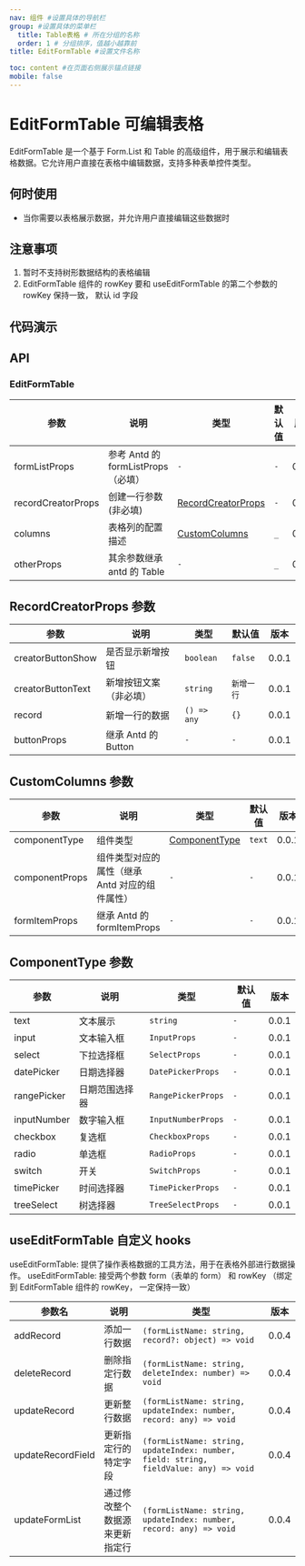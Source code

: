 ```yaml
---
nav: 组件 #设置具体的导航栏
group: #设置具体的菜单栏
  title: Table表格 # 所在分组的名称
  order: 1 # 分组排序，值越小越靠前
title: EditFormTable #设置文件名称

toc: content #在页面右侧展示锚点链接
mobile: false
---
```


# EditFormTable 可编辑表格

EditFormTable 是一个基于 Form.List 和 Table 的高级组件，用于展示和编辑表格数据。它允许用户直接在表格中编辑数据，支持多种表单控件类型。

## 何时使用

- 当你需要以表格展示数据，并允许用户直接编辑这些数据时

## 注意事项

1. 暂时不支持树形数据结构的表格编辑
2. EditFormTable 组件的 rowKey 要和 useEditFormTable 的第二个参数的 rowKey 保持一致， 默认 id 字段

## 代码演示

<code src="./demo/editFormTable" ></code>

## API

### EditFormTable

| 参数               | 说明                               | 类型                                           | 默认值 | 版本  |
| ------------------ | ---------------------------------- | ---------------------------------------------- | ------ | ----- |
| formListProps      | 参考 Antd 的 formListProps（必填） | `-`                                            | `-`    | 0.0.1 |
| recordCreatorProps | 创建一行参数(非必填)               | [RecordCreatorProps](#recordcreatorprops-参数) | `-`    | 0.0.1 |
| columns            | 表格列的配置描述                   | [CustomColumns](#customcolumns-参数)           | `_`    | 0.0.1 |
| otherProps         | 其余参数继承 antd 的 Table         | `-`                                            | `_`    | 0.0.1 |

## RecordCreatorProps 参数

| 参数              | 说明                   | 类型        | 默认值     | 版本  |
| ----------------- | ---------------------- | ----------- | ---------- | ----- |
| creatorButtonShow | 是否显示新增按钮       | `boolean`   | `false`    | 0.0.1 |
| creatorButtonText | 新增按钮文案（非必填） | `string`    | `新增一行` | 0.0.1 |
| record            | 新增一行的数据         | `() => any` | `{}`       | 0.0.1 |
| buttonProps       | 继承 Antd 的 Button    | `-`         | `-`        | 0.0.1 |

## CustomColumns 参数

| 参数           | 说明                                           | 类型                                 | 默认值 | 版本  |
| -------------- | ---------------------------------------------- | ------------------------------------ | ------ | ----- |
| componentType  | 组件类型                                       | [ComponentType](#componenttype-参数) | `text` | 0.0.1 |
| componentProps | 组件类型对应的属性（继承 Antd 对应的组件属性） | `-`                                  | `-`    | 0.0.1 |
| formItemProps  | 继承 Antd 的 formItemProps                     | `-`                                  | `-`    | 0.0.1 |

## ComponentType 参数

| 参数        | 说明           | 类型               | 默认值 | 版本  |
| ----------- | -------------- | ------------------ | ------ | ----- |
| text        | 文本展示       | `string`           | `-`    | 0.0.1 |
| input       | 文本输入框     | `InputProps`       | `-`    | 0.0.1 |
| select      | 下拉选择框     | `SelectProps`      | `-`    | 0.0.1 |
| datePicker  | 日期选择器     | `DatePickerProps`  | `-`    | 0.0.1 |
| rangePicker | 日期范围选择器 | `RangePickerProps` | `-`    | 0.0.1 |
| inputNumber | 数字输入框     | `InputNumberProps` | `-`    | 0.0.1 |
| checkbox    | 复选框         | `CheckboxProps`    | `-`    | 0.0.1 |
| radio       | 单选框         | `RadioProps`       | `-`    | 0.0.1 |
| switch      | 开关           | `SwitchProps`      | `-`    | 0.0.1 |
| timePicker  | 时间选择器     | `TimePickerProps`  | `-`    | 0.0.1 |
| treeSelect  | 树选择器       | `TreeSelectProps`  | `-`    | 0.0.1 |

## useEditFormTable 自定义 hooks

useEditFormTable: 提供了操作表格数据的工具方法，用于在表格外部进行数据操作。
useEditFormTable: 接受两个参数 form（表单的 form） 和 rowKey （绑定到 EditFormTable 组件的 rowKey， 一定保持一致）

| 参数名            | 说明                           | 类型                                                                                  | 版本  |
| ----------------- | ------------------------------ | ------------------------------------------------------------------------------------- | ----- |
| addRecord         | 添加一行数据                   | `(formListName: string, record?: object) => void`                                     | 0.0.4 |
| deleteRecord      | 删除指定行数据                 | `(formListName: string, deleteIndex: number) => void`                                 | 0.0.4 |
| updateRecord      | 更新整行数据                   | `(formListName: string, updateIndex: number, record: any) => void`                    | 0.0.4 |
| updateRecordField | 更新指定行的特定字段           | `(formListName: string, updateIndex: number, field: string, fieldValue: any) => void` | 0.0.4 |
| updateFormList    | 通过修改整个数据源来更新指定行 | `(formListName: string, updateIndex: number, record: any) => void`                    | 0.0.4 |
